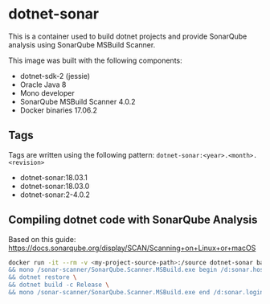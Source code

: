 # dotnet-sonar

This is a container used to build dotnet projects and provide SonarQube analysis using SonarQube MSBuild Scanner.

This image was built with the following components:

* dotnet-sdk-2 (jessie)
* Oracle Java 8
* Mono developer
* SonarQube MSBuild Scanner 4.0.2
* Docker binaries 17.06.2

## Tags

Tags are written using the following pattern: `dotnet-sonar:<year>.<month>.<revision>`

* dotnet-sonar:18.03.1
* dotnet-sonar:18.03.0
* dotnet-sonar:2-4.0.2

## Compiling dotnet code with SonarQube Analysis

Based on this guide: <https://docs.sonarqube.org/display/SCAN/Scanning+on+Linux+or+macOS>

```bash
docker run -it --rm -v <my-project-source-path>:/source dotnet-sonar bash -c "cd source \
&& mono /sonar-scanner/SonarQube.Scanner.MSBuild.exe begin /d:sonar.host.url=<sonar-url> /d:sonar.login=login /d:sonar.password=password /k:my-project-key \
&& dotnet restore \
&& dotnet build -c Release \
&& mono /sonar-scanner/SonarQube.Scanner.MSBuild.exe end /d:sonar.login=login /d:sonar.password=password"
```